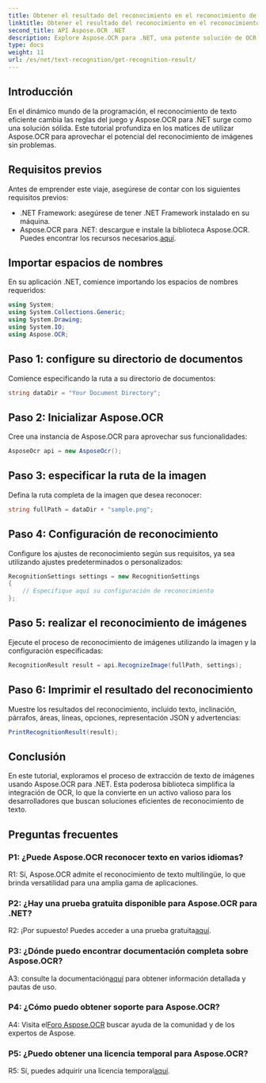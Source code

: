 ```yaml
---
title: Obtener el resultado del reconocimiento en el reconocimiento de imágenes OCR
linktitle: Obtener el resultado del reconocimiento en el reconocimiento de imágenes OCR
second_title: API Aspose.OCR .NET
description: Explore Aspose.OCR para .NET, una potente solución de OCR para un reconocimiento perfecto de texto en imágenes.
type: docs
weight: 11
url: /es/net/text-recognition/get-recognition-result/
---
```

## Introducción

En el dinámico mundo de la programación, el reconocimiento de texto eficiente cambia las reglas del juego y Aspose.OCR para .NET surge como una solución sólida. Este tutorial profundiza en los matices de utilizar Aspose.OCR para aprovechar el potencial del reconocimiento de imágenes sin problemas.

## Requisitos previos

Antes de emprender este viaje, asegúrese de contar con los siguientes requisitos previos:

- .NET Framework: asegúrese de tener .NET Framework instalado en su máquina.
-  Aspose.OCR para .NET: descargue e instale la biblioteca Aspose.OCR. Puedes encontrar los recursos necesarios.[aquí](https://releases.aspose.com/ocr/net/).

## Importar espacios de nombres

En su aplicación .NET, comience importando los espacios de nombres requeridos:

```csharp
using System;
using System.Collections.Generic;
using System.Drawing;
using System.IO;
using Aspose.OCR;
```

## Paso 1: configure su directorio de documentos

Comience especificando la ruta a su directorio de documentos:

```csharp
string dataDir = "Your Document Directory";
```

## Paso 2: Inicializar Aspose.OCR

Cree una instancia de Aspose.OCR para aprovechar sus funcionalidades:

```csharp
AsposeOcr api = new AsposeOcr();
```

## Paso 3: especificar la ruta de la imagen

Defina la ruta completa de la imagen que desea reconocer:

```csharp
string fullPath = dataDir + "sample.png";
```

## Paso 4: Configuración de reconocimiento

Configure los ajustes de reconocimiento según sus requisitos, ya sea utilizando ajustes predeterminados o personalizados:

```csharp
RecognitionSettings settings = new RecognitionSettings
{
    // Especifique aquí su configuración de reconocimiento
};
```

## Paso 5: realizar el reconocimiento de imágenes

Ejecute el proceso de reconocimiento de imágenes utilizando la imagen y la configuración especificadas:

```csharp
RecognitionResult result = api.RecognizeImage(fullPath, settings);
```

## Paso 6: Imprimir el resultado del reconocimiento

Muestre los resultados del reconocimiento, incluido texto, inclinación, párrafos, áreas, líneas, opciones, representación JSON y advertencias:

```csharp
PrintRecognitionResult(result);
```

## Conclusión

En este tutorial, exploramos el proceso de extracción de texto de imágenes usando Aspose.OCR para .NET. Esta poderosa biblioteca simplifica la integración de OCR, lo que la convierte en un activo valioso para los desarrolladores que buscan soluciones eficientes de reconocimiento de texto.

## Preguntas frecuentes

### P1: ¿Puede Aspose.OCR reconocer texto en varios idiomas?

R1: Sí, Aspose.OCR admite el reconocimiento de texto multilingüe, lo que brinda versatilidad para una amplia gama de aplicaciones.

### P2: ¿Hay una prueba gratuita disponible para Aspose.OCR para .NET?

 R2: ¡Por supuesto! Puedes acceder a una prueba gratuita[aquí](https://releases.aspose.com/).

### P3: ¿Dónde puedo encontrar documentación completa sobre Aspose.OCR?

 A3: consulte la documentación[aquí](https://reference.aspose.com/ocr/net/) para obtener información detallada y pautas de uso.

### P4: ¿Cómo puedo obtener soporte para Aspose.OCR?

 A4: Visita el[Foro Aspose.OCR](https://forum.aspose.com/c/ocr/16) buscar ayuda de la comunidad y de los expertos de Aspose.

### P5: ¿Puedo obtener una licencia temporal para Aspose.OCR?

 R5: Sí, puedes adquirir una licencia temporal[aquí](https://purchase.aspose.com/temporary-license/).